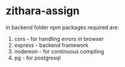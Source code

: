 # zithara-assign

in backend folder npm packages required are:
1. cors - for handling errors in browser
2. express - backend framework
3. nodemon - for continuous compiling
4. pg - for postgresql
